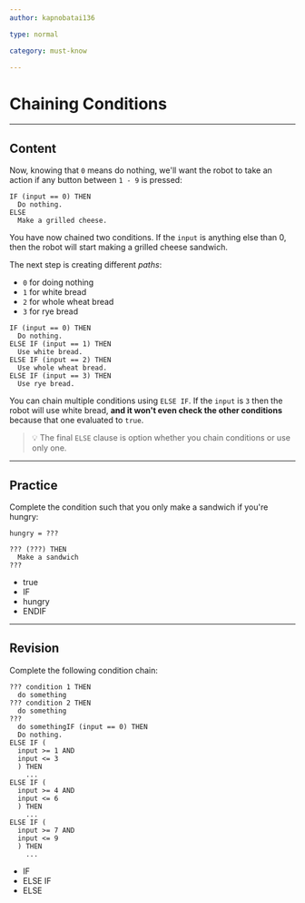 ```yaml
---
author: kapnobatai136

type: normal

category: must-know

---
```


# Chaining Conditions

---
## Content

Now, knowing that `0` means do nothing, we'll want the robot to take an action if any button between `1 - 9` is pressed:

```plain-text
IF (input == 0) THEN
  Do nothing.
ELSE
  Make a grilled cheese.
```

You have now chained two conditions. If the `input` is anything else than 0, then the robot will start making a grilled cheese sandwich.

The next step is creating different *paths*:
- `0` for doing nothing
- `1` for white bread
- `2` for whole wheat bread
- `3` for rye bread

```plain-text
IF (input == 0) THEN
  Do nothing.
ELSE IF (input == 1) THEN
  Use white bread.
ELSE IF (input == 2) THEN
  Use whole wheat bread.
ELSE IF (input == 3) THEN
  Use rye bread.
```

You can chain multiple conditions using `ELSE IF`. If the `input` is `3` then the robot will use white bread, **and it won't even check the other conditions** because that one evaluated to `true`.

> 💡 The final `ELSE` clause is option whether you chain conditions or use only one.

---
## Practice

Complete the condition such that you only make a sandwich if you're hungry:

```plain-text
hungry = ???

??? (???) THEN
  Make a sandwich
???
```

* true
* IF
* hungry
* ENDIF

---
## Revision

Complete the following condition chain:

```plain-text
??? condition 1 THEN
  do something
??? condition 2 THEN
  do something
???
  do somethingIF (input == 0) THEN
  Do nothing.
ELSE IF (
  input >= 1 AND 
  input <= 3
  ) THEN
    ...
ELSE IF (
  input >= 4 AND 
  input <= 6
  ) THEN
    ...
ELSE IF (
  input >= 7 AND 
  input <= 9
  ) THEN
    ...
```

* IF
* ELSE IF
* ELSE
